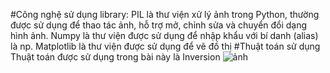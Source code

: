 #Công nghệ sử dụng
library: 
PIL là thư viện xử lý ảnh trong Python, thường được sử dụng để thao tác ảnh, hỗ trợ mở, chỉnh sửa và chuyển đổi dạng hình ảnh. 
Numpy là thư viện được sử dụng để nhập khẩu với bí danh (alias) là np.
Matplotlib là thư viện được sử dụng để vẽ đồ thị
#Thuật toán sử dụng
Thuật toán được sử dụng trong bài này là Inversion
![ảnh](![image](https://github.com/user-attachments/assets/c400652f-1a38-4a1d-a5c0-95883dbe6cf8))




